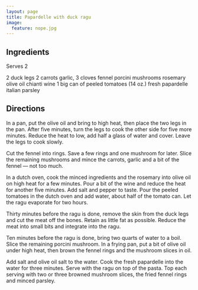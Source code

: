 ```yaml
---
layout: page
title: Papardelle with duck ragu
image:
  feature: nope.jpg
---
```


Ingredients
-----------

Serves 2

2 duck legs
2 carrots
garlic, 3 cloves
fennel
porcini mushrooms
rosemary
olive oil
chianti wine
1 big can of peeled tomatoes (14 oz.)
fresh papardelle
italian parsley

Directions
----------

In a pan, put the olive oil and bring to high heat, then place the two legs in the pan. After five minutes, turn the legs to cook the other side for five more minutes. Reduce the heat to low, add half a glass of water and cover. Leave the legs to cook slowly.

Cut the fennel into rings. Save a few rings and one mushroom for later. Slice the remaining mushrooms and mince the carrots, garlic and a bit of the fennel — not too much.

In a dutch oven, cook the minced ingredients and the rosemary into olive oil on high heat for a few minutes. Pour a bit of the wine and reduce the heat for another five minutes. Add salt and pepper to taste. Pour the peeled tomatoes in the dutch oven and add water, about half of the tomato can. Let the ragu evaporate for two hours.

Thirty minutes before the ragu is done, remove the skin from the duck legs and cut the meat off the bones. Retain as little fat as possible. Reduce the meat into small bits and integrate into the ragu.

Ten minutes before the ragu is done, bring two quarts of water to a boil. Slice the remaining porcini mushroom. In a frying pan, put a bit of olive oil under high heat, then brown the fennel rings and the mushroom slices in oil.

 Add salt and olive oil salt to the water. Cook the fresh papardelle into the water for three minutes. Serve with the ragu on top of the pasta. Top each serving with two or three browned mushroom slices, the fried fennel rings and minced parsley.
